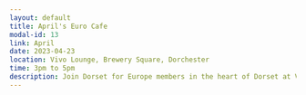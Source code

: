 ```yaml
---
layout: default
title: April's Euro Cafe
modal-id: 13
link: April
date: 2023-04-23
location: Vivo Lounge, Brewery Square, Dorchester
time: 3pm to 5pm
description: Join Dorset for Europe members in the heart of Dorset at Vivo Lounge in Brewery Square, Dorchester, on Saturday 22nd April, 3–5pm. All welcome! See our recent write-up in the Dorset Echo.
---
```

